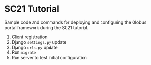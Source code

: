 # SC21 Tutorial
Sample code and commands for deploying and configuring the Globus portal framework during the SC21 tutorial.

1. Client registration
2. Django `settings.py` update
3. Django `urls.py` update
4. Run `migrate`
5. Run server to test initial configuration
